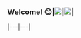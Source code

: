 ### Welcome! 😊|![](https://github-readme-stats.vercel.app/api/top-langs/?username=mhdi-kr&layout=compact)|![](https://github-readme-stats.vercel.app/api?username=mhdi-kr)|
|---|---|
